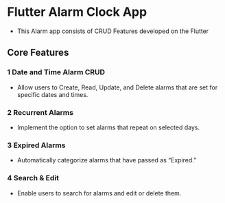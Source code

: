 # Flutter Alarm Clock App
 * This Alarm app consists of CRUD Features developed on the Flutter
## Core Features
### 1 Date and Time Alarm CRUD
* Allow users to Create, Read, Update, and Delete alarms that are set for specific dates and times.
### 2 Recurrent Alarms
* Implement the option to set alarms that repeat on selected days.
### 3 Expired Alarms
* Automatically categorize alarms that have passed as “Expired.”
### 4 Search & Edit
* Enable users to search for alarms and edit or delete them.
 

